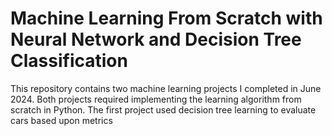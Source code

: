 # Machine Learning From Scratch with Neural Network and Decision Tree Classification
This repository contains two machine learning projects I completed in June 2024. Both projects required
implementing the learning algorithm from scratch in Python. The first project used decision tree learning to
evaluate cars based upon metrics
